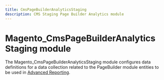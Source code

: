 ```yaml
---
title: CmsPageBuilderAnalyticsStaging
description: CMS Staging Page Builder Analytics module
---
```


# Magento_CmsPageBuilderAnalyticsStaging module

The Magento_CmsPageBuilderAnalyticsStaging module configures data definitions for a data collection related to the PageBuilder module entities to be used in [Advanced Reporting](https://developer.adobe.com/commerce/php/development/advanced-reporting/modules/).
